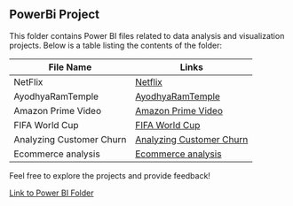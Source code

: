 ## PowerBi Project


This folder contains Power BI files related to data analysis and visualization projects. Below is a table listing the contents of the folder:

| File Name      | Links                              |
|----------------|-------------------------------------------|
| NetFlix  | [Netflix](https://github.com/shrutipitale/PowerBi/tree/71254b46c184c8068953070e5640b70f92ead449/Netflix)|       
| AyodhyaRamTemple  |[AyodhyaRamTemple](https://github.com/shrutipitale/PowerBi/tree/5892de7366d13757184c76f8e22f511575ecdfb7/AyodhyaRamTemple)|       
| Amazon Prime Video | [Amazon Prime Video](https://github.com/shrutipitale/PowerBi/tree/3f55d6e9282dafd5ec71ab3546c66d56bf79bcde/Amazon%20Prime)|   
| FIFA World Cup | [FIFA World Cup](https://github.com/shrutipitale/PowerBi/blob/abdd63d55e870a54757eea933050a52ac1633b04/FIFA%20World%20Cup/README.md)|   
| Analyzing Customer Churn | [Analyzing Customer Churn](https://github.com/shrutipitale/Case-Study-Analyzing-Customer-Churn-in-Power-BI.git)|   
| Ecommerce analysis | [Ecommerce analysis](https://github.com/shrutipitale/case-study-ecommerce-analysis-in-power-bi.git)|   


Feel free to explore the projects and provide feedback!

[Link to Power BI Folder](https://github.com/shrutipitale/PowerBi)

